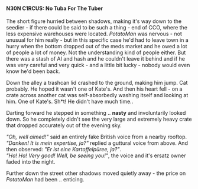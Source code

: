 #### N30N C1RCUS: No Tuba For The Tuber

The short figure hurried between shadows, making it's way down to the seedier - if there could be said to be such a thing - end of CCO, where the less expensive warehouses were located. _PotatoMan_ was nervous - not unusual for him really - but in this specific case he'd had to leave town in a hurry when the bottom dropped out of the meds market and he owed a lot of people a lot of money. Not the understanding kind of people either. But there was a stash of AI and hash and he couldn't leave it behind and if he was very careful and very quick - and a little bit lucky - nobody would even know he'd been back.

Down the alley a trashcan lid crashed to the ground, making him jump. Cat probably. He hoped it wasn't one of Kate's. And then his heart fell - on a crate across another cat was self-absorbedly washing itself and looking at him. One of Kate's. Sh*t! He didn't have much time..

Darting forward he stepped in something .. **nasty** and involuntarily looked down. So he completely didn't see the very large and extremely heavy crate that dropped accurately out of the evening sky.

_"Oh, well aimed!"_ said an entirely fake British voice from a nearby rooftop.  
_"Danken! It is mein expertise, ja?"_ replied a guttural voice from above. And then observed: _"Er ist eine Kartoffelpüree, ja?"_.  
_"Ha! Ha! Very good! Well, be seeing you!"_, the voice and it's ersatz owner faded into the night.  

Further down the street other shadows moved quietly away - the price on _PotatoMan_ had been .. enticing.